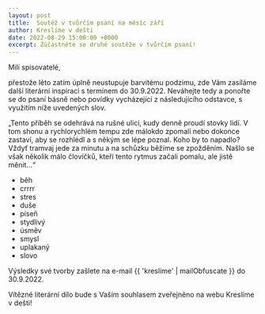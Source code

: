 ```yaml
---
layout: post
title:  Soutěž v tvůrčím psaní na měsíc září
author: Kreslíme v dešti
date: 2022-08-29 15:00:00 +0000
excerpt: Zúčastněte se druhé soutěže v tvůrčím psaní!
---
```


Milí spisovatelé,

přestože léto zatím úplně neustupuje barvitému podzimu, zde Vám zasíláme další literární inspiraci s termínem do 30.9.2022. Neváhejte tedy a ponořte se do psaní básně nebo povídky vycházející z následujícího odstavce, s využitím níže uvedených slov.

„Tento příběh se odehrává na rušné ulici, kudy denně proudí stovky lidí. V tom shonu a rychlorychlém tempu zde málokdo zpomalí nebo dokonce zastaví, aby se rozhlédl a s někým se lépe poznal. Koho by to napadlo? Vždyť tramvaj jede za minutu a na schůzku běžíme se zpožděním. Našlo se však několik málo človíčků, kteří tento rytmus začali pomalu, ale jistě měnit...“

- běh
- crrrr
- stres
- duše
- píseň
- stydlivý
- úsměv
- smysl
- uplakaný
- slovo

Výsledky své tvorby zašlete na e-mail {{ 'kreslime' | mailObfuscate }} do 30.9.2022.

Vítězné literární dílo bude s Vaším souhlasem zveřejněno na webu Kreslíme v dešti!